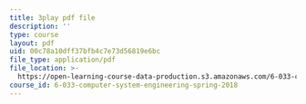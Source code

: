 ```yaml
---
title: 3play pdf file
description: ''
type: course
layout: pdf
uid: 00c78a10dff37bfb4c7e73d56819e6bc
file_type: application/pdf
file_location: >-
  https://open-learning-course-data-production.s3.amazonaws.com/6-033-computer-system-engineering-spring-2018/00c78a10dff37bfb4c7e73d56819e6bc_r2_-2KW76ec.pdf
course_id: 6-033-computer-system-engineering-spring-2018
---
```

